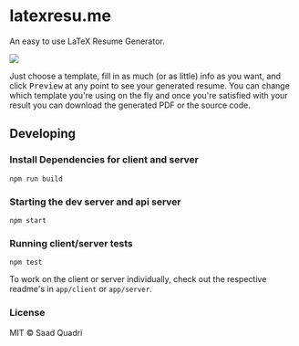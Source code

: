 # latexresu.me
An easy to use LaTeX Resume Generator.

![](http://i.imgur.com/Tveape7.png)

Just choose a template, fill in as much (or as little) info as you want, and click <kbd>Preview</kbd> at any point to see your generated resume. You can change which template you're using on the fly and once you're satisfied with your result you can download the generated PDF or the source code.

## Developing

### Install Dependencies for client and server
```
npm run build
```

### Starting the dev server and api server
```
npm start
```

### Running client/server tests
```
npm test
```

To work on the client or server individually, check out the respective readme's in `app/client` or `app/server`.

### License
MIT &copy; Saad Quadri
